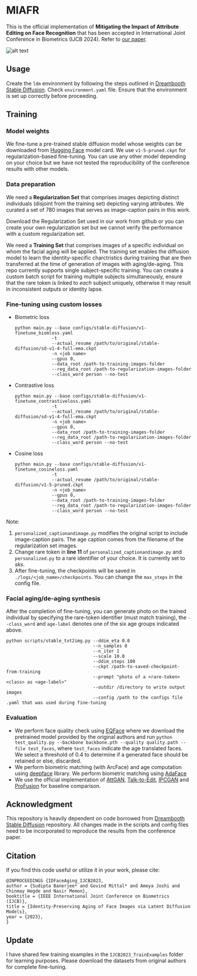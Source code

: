 # MIAFR
This is the official implementation of **Mitigating the Impact of Attribute Editing on Face Recognition** that has been accepted in International Joint Conference in Biometrics (IJCB 2024). Refer to [our paper](https://arxiv.org/html/2403.08092v1).

![alt text](overview.png)

## Usage
Create the `ldm` environment by following the steps outlined in [Dreambooth Stable Diffusion](https://github.com/XavierXiao/Dreambooth-Stable-Diffusion). Check `environment.yaml` file. Ensure that the environment is set up correctly before proceeding. 

## Training

### Model weights
We fine-tune a pre-trained stable diffusion model whose weights can be downloaded from [Hugging Face](https://huggingface.co/CompVis) model card. We use `v1-5-pruned.ckpt` for regularization-based fine-tuning. You can use any other model depending on your choice but we have not tested the reproducibility of the conference results with other models.

### Data preparation
We need a **Regularization Set** that comprises images depicting distinct individuals (disjoint from the training set) depicting varying attributes. We curated a set of 780 images that serves as image-caption pairs in this work. 
  
Download the Regularization Set used in our work from github or you can create your own regularization set but we cannot verify the performance with a custom regularization set. 

We need a **Training Set** that comprises images of a specific individual on whom the facial aging will be applied. The training set enables the diffusion model to learn the identity-specific charctristics during training that are then transferred at the time of generation of images with aging/de-aging. This repo currently supports single subject-specific training. You can create a custom batch script for training multiple subjects simultaneously, ensure that the rare token is linked to *each* subject uniquely, otherwise it may result in inconsistent outputs or identity lapse.   

<!-- ### Fine-tuning using default Dreambooth

```
python main.py --base configs/stable-diffusion/v1-finetune_unfrozen.yaml 
                -t 
                --actual_resume /path/to/original/stable-diffusion/sd-v1-4-full-ema.ckpt  
                -n <job name> 
                --gpus 0, 
                --data_root /path-to-training-images-folder 
                --reg_data_root /path-to-regularization-images-folder
                --class_word person --no-test
``` -->
### Fine-tuning using custom losses
- Biometric loss
  ```
  python main.py --base configs/stable-diffusion/v1-finetune_biomloss.yaml 
                -t 
                --actual_resume /path/to/original/stable-diffusion/sd-v1-4-full-ema.ckpt  
                -n <job name> 
                --gpus 0, 
                --data_root /path-to-training-images-folder
                --reg_data_root /path-to-regularization-images-folder
                --class_word person --no-test
  ```
- Contrastive loss
  ```
  python main.py --base configs/stable-diffusion/v1-finetune_contrastiveloss.yaml 
                -t 
                --actual_resume /path/to/original/stable-diffusion/sd-v1-4-full-ema.ckpt  
                -n <job_name> 
                --gpus 0, 
                --data_root /path-to-training-images-folder
                --reg_data_root /path-to-regularization-images-folder
                --class_word person --no-test
  ```
- Cosine loss
  ```
  python main.py --base configs/stable-diffusion/v1-finetune_cosineloss.yaml 
                -t 
                --actual_resume /path/to/original/stable-diffusion/v1-5-pruned.ckpt  
                -n <job_name> 
                --gpus 0, 
                --data_root /path-to-training-images-folder
                --reg_data_root /path-to-regularization-images-folder
                --class_word person --no-test
  ```

Note:
1. `personalized_captionandimage.py` modifies the original script to include image-caption pairs. The age caption comes from the filename of the regularization set images.
2. Change rare token in **line 11** of `personalized_captionandimage.py` and `personalized.py` to a rare identifier of your choice. It is currently set to *sks*.
3. After fine-tuning, the checkpoints will be saved in `./logs/<job_name>/checkpoints`. You can change the `max_steps` in the config file.

### Facial aging/de-aging synthesis

After the completion of fine-tuning, you can generate photo on the trained individual by specifying the rare-token identifier (must match training), the `--class_word` and `age-label` denotes one of the six age groups indicated above.
```
python scripts/stable_txt2img.py --ddim_eta 0.0 
                                 --n_samples 8 
                                 --n_iter 1 
                                 --scale 10.0 
                                 --ddim_steps 100  
                                 --ckpt /path-to-saved-checkpoint-from-training
                                 --prompt "photo of a <rare-token> <class> as <age-label>"
                                 --outdir /directory to write output images
                                 --config /path to the configs file .yaml that was used during fine-tuning
```
### Evaluation

- We perform face quality check using [EQFace](https://github.com/deepcam-cn/FaceQuality) where we download the pretrained model provided by the original authors and run `python test_quality.py --backbone backbone.pth --quality quality.path --file test_faces`, where `test_faces` indicate the age translated faces. We select a threshold of 0.4 to determine if a generated face should be retained or else, discarded.
- We perform biometric matching (with ArcFace) and age computation using [deepface](https://github.com/serengil/deepface) library. We perform biometric matching using [AdaFace](https://github.com/mk-minchul/AdaFace)
- We use the official implementation of [AttGAN](https://github.com/LynnHo/AttGAN-Tensorflow), [Talk-to-Edit](https://github.com/yumingj/Talk-to-Edit), [IPCGAN](https://github.com/dawei6875797/Face-Aging-with-Identity-Preserved-Conditional-Generative-Adversarial-Networks) and [ProFusion](https://github.com/drboog/ProFusion) for baseline comparison.


## Acknowledgment
This repository is heavily dependent on code borrowed from [Dreambooth Stable Diffusion](https://github.com/XavierXiao/Dreambooth-Stable-Diffusion) repository. All changes made in the scripts and config files need to be incorporated to reproduce the results from the conference paper.

## Citation
If you find this code useful or utilize it in your work, please cite:
```
@INPROCEEDINGS {IDFaceAging_IJCB2023,
author = {Sudipta Banerjee* and Govind Mittal* and Ameya Joshi and Chinmay Hegde and Nasir Memon},
booktitle = {IEEE International Joint Conference on Biometrics (IJCB)},
title = {Identity-Preserving Aging of Face Images via Latent Diffusion Models},
year = {2023},
}
```
## Update
I have shared few training examples in the `IJCB2023_TrainExamples` folder for learning purposes. Please download the datasets from original authors for complete fine-tuning.

